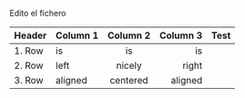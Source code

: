 Edito el fichero  

|Header |Column 1 | Column 2 | Column 3  | Test |
|:--- |:---- |:----:| ----:| ------------- |
|1. Row| is | is | is  |
|2. Row| left | nicely | right  |
|3. Row| aligned | centered | aligned  |
